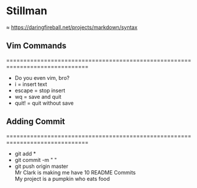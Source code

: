 # Stillman
≈
https://daringfireball.net/projects/markdown/syntax  
## Vim Commands
==============================================================================  
* Do you even vim, bro?  
* i = insert text  
* escape = stop insert  
* wq = save and quit  
* quit! = quit without save  

## Adding Commit  
==============================================================================
* git add *  
* git commit -m " "  
* git push origin master  
Mr Clark is making me have 10 README Commits  
My project is a pumpkin who eats food  
